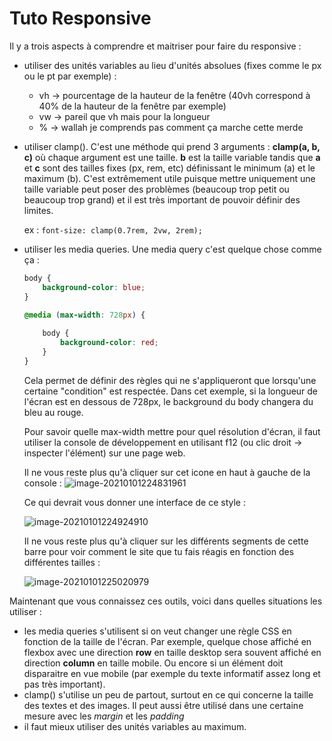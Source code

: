 # Tuto Responsive

Il y a trois aspects à comprendre et maitriser pour faire du responsive :

- utiliser des unités variables au lieu d'unités absolues (fixes comme le px ou le pt par exemple) :

  - vh -> pourcentage de la hauteur de la fenêtre (40vh correspond à 40% de la hauteur de la fenêtre par exemple)
  - vw -> pareil que vh mais pour la longueur
  - % -> wallah je comprends pas comment ça marche cette merde

- utiliser clamp(). C'est une méthode qui prend 3 arguments : **clamp(a, b, c)** où chaque argument est une taille. **b** est la taille variable tandis que **a** et **c** sont des tailles fixes (px, rem, etc) définissant le minimum (a) et le maximum (b). C'est extrêmement utile puisque mettre uniquement une taille variable peut poser des problèmes (beaucoup trop petit ou beaucoup trop grand) et il est très important de pouvoir définir des limites.

  ex : `font-size: clamp(0.7rem, 2vw, 2rem);`

- utiliser les media queries. Une media query c'est quelque chose comme ça : 

  ```css
  body {
      background-color: blue;
  }
  
  @media (max-width: 728px) {
      
      body {
          background-color: red;
      }
  }
  ```

  Cela permet de définir des règles qui ne s'appliqueront que lorsqu'une certaine "condition" est respectée. Dans cet exemple, si la longueur de l'écran est en dessous de 728px, le background du body changera du bleu au rouge.

  Pour savoir quelle max-width mettre pour quel résolution d'écran, il faut utiliser la console de développement en utilisant f12 (ou clic droit -> inspecter l'élément) sur une page web. 
  
  Il ne vous reste plus qu'à cliquer sur cet icone en haut à gauche de la console : ![image-20210101224831961](C:\Users\azkil\AppData\Roaming\Typora\typora-user-images\image-20210101224831961.png)
  
  
  
  Ce qui devrait vous donner une interface de ce style : 
  
  ![image-20210101224924910](C:\Users\azkil\AppData\Roaming\Typora\typora-user-images\image-20210101224924910.png)
  
  
  
  Il ne vous reste plus qu'à cliquer sur les différents segments de cette barre pour voir comment le site que tu fais réagis en fonction des différentes tailles :
  
  ![image-20210101225020979](C:\Users\azkil\AppData\Roaming\Typora\typora-user-images\image-20210101225020979.png)





Maintenant que vous connaissez ces outils, voici dans quelles situations les utiliser :

- les media queries s'utilisent si on veut changer une règle CSS en fonction de la taille de l'écran. Par exemple, quelque chose affiché en flexbox avec une direction **row** en taille desktop sera souvent affiché en direction **column** en taille mobile. Ou encore si un élément doit disparaitre en vue mobile (par exemple du texte informatif assez long et pas très important).
- clamp() s'utilise un peu de partout, surtout en ce qui concerne la taille des textes et des images. Il peut aussi être utilisé dans une certaine mesure avec les *margin* et les *padding*
- il faut mieux utiliser des unités variables au maximum.